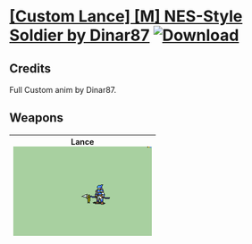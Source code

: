 # [\[Custom Lance\] \[M\] NES-Style Soldier by Dinar87](./) [![Download](https://img.shields.io/badge/Download-%5BCustom%20Lance%5D%20%5BM%5D%20NES--Style%20Soldier%20by%20Dinar87-red)](https://minhaskamal.github.io/DownGit/#/home?url=https://github.com/Klokinator/FE-Repo/tree/main/Battle%20Animations/Infantry%20-%20(Lnc)%20Soldiers,%20Halberdiers/%5BCustom%20Lance%5D%20%5BM%5D%20NES-Style%20Soldier%20by%20Dinar87)
## Credits

Full Custom anim by Dinar87.

## Weapons

| <b>Lance</b><br/><img alt="Lance animation" src="./2.%20Lance/Lance.gif"/> |
| :---: |

